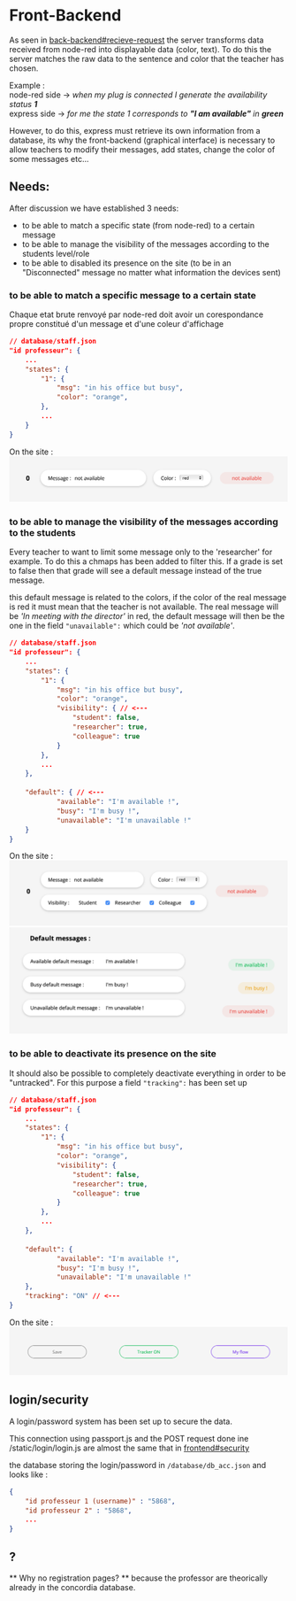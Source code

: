 # Front-Backend
As seen in <a href="./back-backend#recieve-request">back-backend#recieve-request</a> the server transforms data received from node-red into displayable data (color, text).
To do this the server matches the raw data to the sentence and color that the teacher has chosen. 

Example : <br/>
node-red side -> _when my plug is connected I generate the availability status **1**_<br/>
express side -> _for me the state 1 corresponds to **"I am available"** in **green**_

However, to do this, express must retrieve its own information from a database, its why the front-backend (graphical interface) is necessary to allow teachers to modify their messages, add states, change the color of some messages etc...



## Needs: 

After discussion we have established 3 needs:

- to be able to match a specific state (from node-red) to a certain message 
- to be able to manage the visibility of the messages according to the students level/role
- to be able to disabled its presence on the site (to be in an "Disconnected" message no matter what information the devices sent)

### to be able to match a specific message to a certain state
Chaque etat brute renvoyé par node-red doit avoir un corespondance propre constitué d'un message et d'une coleur d'affichage
```json
// database/staff.json
"id professeur": {
    ...
    "states": {
        "1": {
            "msg": "in his office but busy",
            "color": "orange",
        },
        ...
    }
} 
```
On the site :
![alt text](./img/input1.png)




### to be able to manage the visibility of the messages according to the students
Every teacher to want to limit some message only to the 'researcher' for example. To do this a chmaps has been added to filter this. If a grade is set to false then that grade will see a default message instead of the true message.

this default message is related to the colors, if the color of the real message is red it must mean that the teacher is not available. The real message will be *'In meeting with the director'* in red, the default message will then be the one in the field `"unavailable":` which could be *'not available'*.
```json
// database/staff.json
"id professeur": {
    ...
    "states": {
        "1": {
            "msg": "in his office but busy",
            "color": "orange",
            "visibility": { // <--- 
                "student": false,
                "researcher": true,
                "colleague": true
            }
        },
        ...
    },

    "default": { // <--- 
            "available": "I'm available !",
            "busy": "I'm busy !",
            "unavailable": "I'm unavailable !"
    }
}

```
On the site :
![alt text](./img/input2.png)
![alt text](./img/default.png)



### to be able to deactivate its presence on the site
It should also be possible to completely deactivate everything in order to be "untracked". For this purpose a field `"tracking":` has been set up 

```json
// database/staff.json
"id professeur": {
    ...
    "states": {
        "1": {
            "msg": "in his office but busy",
            "color": "orange",
            "visibility": { 
                "student": false,
                "researcher": true,
                "colleague": true
            }
        },
        ...
    },

    "default": {  
            "available": "I'm available !",
            "busy": "I'm busy !",
            "unavailable": "I'm unavailable !"
    },
    "tracking": "ON" // <---
}
```
On the site :
![alt text](./img/tracker.png)

## login/security 

A login/password system has been set up to secure the data.

This connection using passport.js and the POST request done ine /static/login/login.js are almost the same that in <a href="../frontend/frontend#security">frontend#security</a> 

the database storing the login/password in `/database/db_acc.json`
and looks like :
```json
{
    "id professeur 1 (username)" : "5868",
    "id professeur 2" : "5868",
    ...
}
```

## ?
** Why no registration pages? **
because the professor are theorically already in the concordia database.
